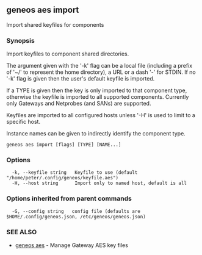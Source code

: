 ## geneos aes import

Import shared keyfiles for components

### Synopsis


Import keyfiles to component shared directories.

The argument given with the '-k' flag can be a local file (including
a prefix of '~/' to represent the home directory), a URL or a dash
'-' for STDIN. If no '-k' flag is given then the user's default
keyfile is imported.

If a TYPE is given then the key is only imported to that component
type, otherwise the keyfile is imported to all supported components.
Currently only Gateways and Netprobes (and SANs) are supported.

Keyfiles are imported to all configured hosts unless '-H' is used to
limit to a specific host.

Instance names can be given to indirectly identify the component
type.


```
geneos aes import [flags] [TYPE] [NAME...]
```

### Options

```
  -k, --keyfile string   Keyfile to use (default "/home/peter/.config/geneos/keyfile.aes")
  -H, --host string      Import only to named host, default is all
```

### Options inherited from parent commands

```
  -G, --config string   config file (defaults are $HOME/.config/geneos.json, /etc/geneos/geneos.json)
```

### SEE ALSO

* [geneos aes](geneos_aes.md)	 - Manage Gateway AES key files

